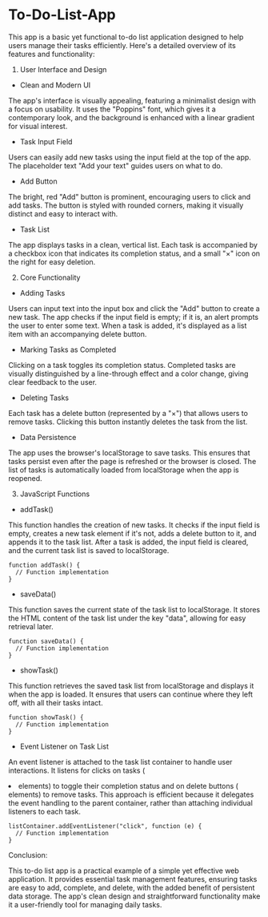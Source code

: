 # To-Do-List-App

This app is a basic yet functional to-do list application designed to help users manage their tasks efficiently. Here's a detailed overview of its features and functionality:

1. User Interface and Design

  - Clean and Modern UI 
  
  The app's interface is visually appealing, featuring a minimalist design with a focus on usability. It uses the "Poppins" font, which gives it a contemporary look, and the background is enhanced with a linear gradient for visual interest.
    
  - Task Input Field 
  
  Users can easily add new tasks using the input field at the top of the app. The placeholder text "Add your text" guides users on what to do.

  - Add Button
  
  The bright, red "Add" button is prominent, encouraging users to click and add tasks. The button is styled with rounded corners, making it visually distinct and easy to interact with.
  
  - Task List
  
  The app displays tasks in a clean, vertical list. Each task is accompanied by a checkbox icon that indicates its completion status, and a small "×" icon on the right for easy deletion.

2. Core Functionality

  - Adding Tasks

  Users can input text into the input box and click the "Add" button to create a new task. The app checks if the input field is empty; if it is, an alert prompts the user to enter some text.
  When a task is added, it's displayed as a list item with an accompanying delete button.

  - Marking Tasks as Completed

  Clicking on a task toggles its completion status. Completed tasks are visually distinguished by a line-through effect and a color change, giving clear feedback to the user.

  - Deleting Tasks

  Each task has a delete button (represented by a "×") that allows users to remove tasks. Clicking this button instantly deletes the task from the list.

  - Data Persistence

  The app uses the browser's localStorage to save tasks. This ensures that tasks persist even after the page is refreshed or the browser is closed. The list of tasks is automatically loaded from localStorage when the app is reopened.

3. JavaScript Functions

  - addTask()

  This function handles the creation of new tasks. It checks if the input field is empty, creates a new task element if it's not, adds a delete button to it, and appends it to the task list. After a task is added, the input field is cleared, and the current task list is saved to localStorage.

    function addTask() {
      // Function implementation
    }
    
  - saveData()

  This function saves the current state of the task list to localStorage. It stores the HTML content of the task list under the key "data", allowing for easy retrieval later.

    function saveData() {
      // Function implementation
    }
    
  - showTask()

  This function retrieves the saved task list from localStorage and displays it when the app is loaded. It ensures that users can continue where they left off, with all their tasks intact.

    function showTask() {
      // Function implementation
    }

  - Event Listener on Task List

An event listener is attached to the task list container to handle user interactions. It listens for clicks on tasks (<li> elements) to toggle their completion status and on delete buttons (<span> elements) to remove tasks. This approach is efficient because it delegates the event handling to the parent container, rather than attaching individual listeners to each task.

    listContainer.addEventListener("click", function (e) {
      // Function implementation
    }
    
Conclusion:

This to-do list app is a practical example of a simple yet effective web application. It provides essential task management features, ensuring tasks are easy to add, complete, and delete, with the added benefit of persistent data storage. The app's clean design and straightforward functionality make it a user-friendly tool for managing daily tasks.
